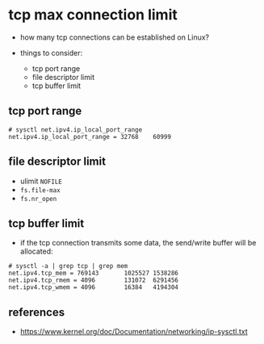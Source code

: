 # tcp max connection limit
* how many tcp connections can be established on Linux?

* things to consider:
    * tcp port range
    * file descriptor limit
    * tcp buffer limit

## tcp port range
```
# sysctl net.ipv4.ip_local_port_range
net.ipv4.ip_local_port_range = 32768    60999    
```

## file descriptor limit
* ulimit `NOFILE`
* `fs.file-max`
* `fs.nr_open`

## tcp buffer limit
* if the tcp connection transmits some data, the send/write buffer will be allocated:

```
# sysctl -a | grep tcp | grep mem
net.ipv4.tcp_mem = 769143       1025527 1538286
net.ipv4.tcp_rmem = 4096        131072  6291456
net.ipv4.tcp_wmem = 4096        16384   4194304
```

## references
* https://www.kernel.org/doc/Documentation/networking/ip-sysctl.txt
